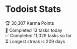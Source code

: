 
# Todoist Stats

<!-- TODO-IST:START -->
🏆  30,307 Karma Points           
🌸  Completed 13 tasks today           
✅  Completed 11,029 tasks so far           
⏳  Longest streak is 209 days
<!-- TODO-IST:END -->
